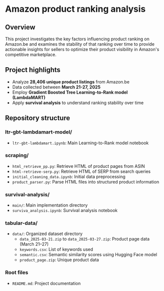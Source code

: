 # Amazon product ranking analysis

## Overview
This project investigates the key factors influencing product ranking on Amazon.be and examines the stability of that ranking over time to provide actionable insights for sellers to optimize their product visibility in Amazon's competitive marketplace.

## Project highlights
- Analyze **28,406 unique product listings** from Amazon.be
- Data collected between **March 21-27, 2025**
- Employ **Gradient Boosted Tree Learning-to-Rank model (LambdaMART)**
- Apply **survival analysis** to understand ranking stability over time

## Repository structure

### ltr-gbt-lambdamart-model/
- `ltr-gbt-lambdamart.ipynb`: Main Learning-to-Rank model notebook

### scraping/
- `html_retrieve_pp.py`: Retrieve HTML of product pages from ASIN
- `html-retrieve-serp.py`: Retrieve HTML of SERP from search queries
- `initial_cleaning_data.ipynb`: Initial data preprocessing
- `product_parser.py`: Parse HTML files into structured product information

### survival-analysis/
- `main/`: Main implementation directory
- `surviva_analysis.ipynb`: Survival analysis notebook

### tabular-data/
- `data/`: Organized dataset directory
  - `data_2025-03-21.zip` to `data_2025-03-27.zip`: Product page data (March 21–27)
  - `keywords.csv`: List of keywords used
  - `semantic.csv`: Semantic similarity scores using Hugging Face model
  - `product_page.zip`: Unique product data

### Root files
- `README.md`: Project documentation
